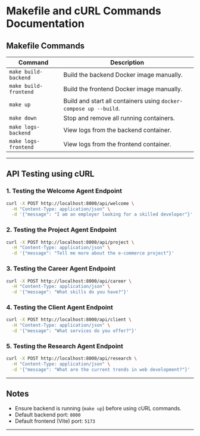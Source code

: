 # Makefile and cURL Commands Documentation

## Makefile Commands

| Command        | Description                                |
|----------------|--------------------------------------------|
| `make build-backend` | Build the backend Docker image manually. |
| `make build-frontend` | Build the frontend Docker image manually. |
| `make up`       | Build and start all containers using `docker-compose up --build`. |
| `make down`     | Stop and remove all running containers. |
| `make logs-backend` | View logs from the backend container. |
| `make logs-frontend` | View logs from the frontend container. |

---

## API Testing using cURL

### 1. Testing the Welcome Agent Endpoint
```bash
curl -X POST http://localhost:8000/api/welcome \
  -H "Content-Type: application/json" \
  -d '{"message": "I am an employer looking for a skilled developer"}'
```

### 2. Testing the Project Agent Endpoint
```bash
curl -X POST http://localhost:8000/api/project \
  -H "Content-Type: application/json" \
  -d '{"message": "Tell me more about the e-commerce project"}'
```

### 3. Testing the Career Agent Endpoint
```bash
curl -X POST http://localhost:8000/api/career \
  -H "Content-Type: application/json" \
  -d '{"message": "What skills do you have?"}'
```

### 4. Testing the Client Agent Endpoint
```bash
curl -X POST http://localhost:8000/api/client \
  -H "Content-Type: application/json" \
  -d '{"message": "What services do you offer?"}'
```

### 5. Testing the Research Agent Endpoint
```bash
curl -X POST http://localhost:8000/api/research \
  -H "Content-Type: application/json" \
  -d '{"message": "What are the current trends in web development?"}'
```

---

## Notes
- Ensure backend is running (`make up`) before using cURL commands.
- Default backend port: `8000`
- Default frontend (Vite) port: `5173`

---
